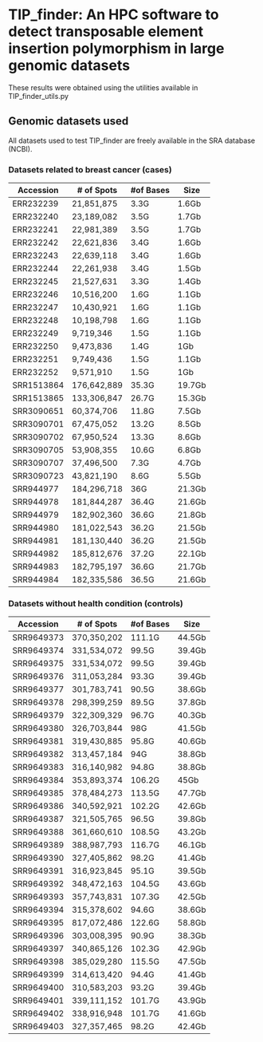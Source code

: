 # TIP_finder: An HPC software to detect transposable element insertion polymorphism in large genomic datasets
These results were obtained using the utilities available in TIP_finder_utils.py 

## Genomic datasets used
All datasets used to test TIP_finder are freely available in the SRA database (NCBI).

### Datasets related to breast cancer (cases)

|Accession|# of Spots |	#of Bases| Size |
|---------|-----------|----------|------|
|ERR232239|	21,851,875|	3.3G |	1.6Gb |
|ERR232240|	23,189,082|	3.5G |	1.7Gb |
|ERR232241|	22,981,389|	3.5G |	1.7Gb |
|ERR232242|	22,621,836|	3.4G |	1.6Gb |
|ERR232243|	22,639,118|	3.4G |	1.6Gb |
|ERR232244|	22,261,938|	3.4G |	1.5Gb |
|ERR232245|	21,527,631|	3.3G |	1.4Gb |
|ERR232246|	10,516,200|	1.6G |	1.1Gb |
|ERR232247|	10,430,921|	1.6G |	1.1Gb |
|ERR232248|	10,198,798|	1.6G |	1.1Gb |
|ERR232249|	9,719,346 |	1.5G |	1.1Gb |
|ERR232250|	9,473,836 |	1.4G |	1Gb |
|ERR232251|	9,749,436 |	1.5G |	1.1Gb |
|ERR232252|	9,571,910 |	1.5G |	1Gb |
|SRR1513864| 176,642,889| 35.3G | 19.7Gb |
|SRR1513865| 133,306,847| 26.7G | 15.3Gb |
|SRR3090651| 60,374,706| 11.8G | 7.5Gb |
|SRR3090701| 67,475,052| 13.2G | 8.5Gb |
|SRR3090702| 67,950,524| 13.3G | 8.6Gb |
|SRR3090705| 53,908,355| 10.6G | 6.8Gb |
|SRR3090707| 37,496,500| 7.3G |	4.7Gb |
|SRR3090723| 43,821,190| 8.6G |	5.5Gb |
|SRR944977|	184,296,718| 36G |	21.3Gb |
|SRR944978|	181,844,287| 36.4G | 21.6Gb |
|SRR944979|	182,902,360| 36.6G | 21.8Gb |
|SRR944980|	181,022,543| 36.2G | 21.5Gb |
|SRR944981|	181,130,440| 36.2G | 21.5Gb |
|SRR944982|	185,812,676| 37.2G | 22.1Gb |
|SRR944983|	182,795,197| 36.6G | 21.7Gb |
|SRR944984|	182,335,586| 36.5G | 21.6Gb |

### Datasets without health condition (controls)

|Accession|# of Spots |	#of Bases| Size |
|---------|-----------|----------|------|
|SRR9649373| 370,350,202 |	111.1G | 44.5Gb |
|SRR9649374| 331,534,072 |	99.5G |	39.4Gb |
|SRR9649375| 331,534,072 |	99.5G |	39.4Gb |
|SRR9649376| 311,053,284 |	93.3G |	39.4Gb |
|SRR9649377| 301,783,741 |	90.5G |	38.6Gb |
|SRR9649378| 298,399,259 |	89.5G |	37.8Gb |
|SRR9649379| 322,309,329 |	96.7G |	40.3Gb |
|SRR9649380| 326,703,844 |	98G | 41.5Gb |
|SRR9649381| 319,430,885 |	95.8G |	40.6Gb |
|SRR9649382| 313,457,184 |	94G | 38.8Gb |
|SRR9649383| 316,140,982 |	94.8G |	38.8Gb |
|SRR9649384| 353,893,374 |	106.2G | 45Gb |
|SRR9649385| 378,484,273 |	113.5G | 47.7Gb |
|SRR9649386| 340,592,921 |	102.2G | 42.6Gb |
|SRR9649387| 321,505,765 |	96.5G |	39.8Gb |
|SRR9649388| 361,660,610 |	108.5G | 43.2Gb |
|SRR9649389| 388,987,793 |	116.7G | 46.1Gb |
|SRR9649390| 327,405,862 |	98.2G |	41.4Gb |
|SRR9649391| 316,923,845 |	95.1G |	39.5Gb |
|SRR9649392| 348,472,163 |	104.5G | 43.6Gb |
|SRR9649393| 357,743,831 |	107.3G | 42.5Gb |
|SRR9649394| 315,378,602 |	94.6G |	38.6Gb |
|SRR9649395| 817,072,486 |	122.6G | 58.8Gb |
|SRR9649396| 303,008,395 |	90.9G |	38.3Gb |
|SRR9649397| 340,865,126 |	102.3G | 42.9Gb |
|SRR9649398| 385,029,280 |	115.5G | 47.5Gb |
|SRR9649399| 314,613,420 |	94.4G |	41.4Gb |
|SRR9649400| 310,583,203 |	93.2G |	39.4Gb |
|SRR9649401| 339,111,152 |	101.7G | 43.9Gb |
|SRR9649402| 338,916,948 |	101.7G | 41.6Gb |
|SRR9649403| 327,357,465 |	98.2G |	42.4Gb |
